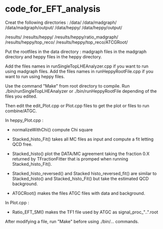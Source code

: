 # code_for_EFT_analysis

Creat the following directories :
/data/
/data/madgraph/
/data/madgraph/output/
/data/heppy/
/data/heppy/output/

/results/
/results/heppy/
/results/heppy/ratio_madgraph/
/results/heppy/top_reco/
/results/heppy/top_reco/ATCGRoot/

Put the rootfiles in the data directory : madgraph files in the madgraph directory and heppy files in the heppy directory.

Add the files names in runSingleTopLHEAnalyzer.cpp if you want to run using madgraph files.
Add the files names in runHeppyRootFile.cpp if you want to run using heppy files.

Use the command "Make" from root directory to compile.
Run ./bin/runSingleTopLHEAnalyzer or ./bin/runHeppyRootFile depending of the files you edited.

Then edit the edit_Plot.cpp or Plot.cpp files to get the plot or files to run combine/ATGC.

In heppy_Plot.cpp :

  - normalizeWithChi() compute Chi square
  - Stacked_histo_Fit() takes all MC files as input and compute a fit letting QCD free.
  - Stacked_histo() plot the DATA/MC agreement taking the fraction 0.X returned by TFractionFitter that is promped when running Stacked_histo_Fit().
  
  - Stacked_histo_reversed() and Stacked histo_reversed_fit() are similar to Stacked_histo() and Stacked_histo_Fit() but take the estimated QCD background.
  - ATGCRoot() makes the files ATGC files with data and background.
  
  
In Plot.cpp :

  - Ratio_EFT_SM() makes the TF1 file used by ATGC as signal_proc_"..".root
  
  
 After modifying a file, run "Make" before using ./bin/... commands.






